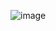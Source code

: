 ![image](https://github.com/tamal2404/tamal2404/assets/149747738/4d4a602e-9f93-415e-967d-20e20f9e4be5)
